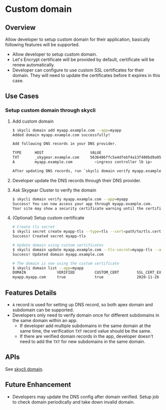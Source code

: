 # Custom domain

## Overview

Allow developer to setup custom domain for their application, basically following features will be supported.

- Allow developer to setup custom domain.
- Let's Encrypt certificate will be provided by default, certificate will be renew automatically.
- Developer can configure to use custom SSL certificates for their domain. They will need to update the certificates before it expires in this case.

## Use Cases

### Setup custom domain through skycli

1. Add custom domain

    ```sh
    $ skycli domain add myapp.example.com --app=myapp
    Added domain myapp.example.com successfully!

    Add following DNS records in your DNS provider.

    TYPE      HOST                     VALUE
    TXT       _skygear.example.com     5636486ffc5a4dfebf4a13f480bd9a95
    A         myapp.example.com          <ingress controller lb ip>

    After updating DNS records, run `skycli domain verify myapp.example.com` to verify domain.
    ```

1. Developer update the DNS records through their DNS provider.

1. Ask Skygear Cluster to verify the domain

    ```sh
    $ skycli domain verify myapp.example.com --app=myapp
    Success! You can now access your app through myapp.example.com.
    Your site may show a security certificate warning until the certificate has been provisioned.
    ```

1. (Optional) Setup custom certificate

    ```sh
    # Create tls secret
    $ skycli secret create myapp-tls --type=tls --cert=path/to/tls.cert --key=path/to/tls.key --app=myapp
    Success! Created secret myapp-tls

    # Update domain using custom certificates
    $ skycli domain update myapp.example.com --tls-secret=myapp-tls --app=myapp
    Success! Updated domain myapp.example.com

    # The domain is now using the custom certificate
    $ skycli domain list --app=myapp
    DOMAIN              VERIFIED         CUSTOM_CERT        SSL_CERT_EXPIRY               CREATED_AT
    myapp.myapp.com     true             true               2020-11-26 20:00:00 +08:00    2019-11-26 18:00:00 +08:00
    ```

## Features Details

- `A` record is used for setting up DNS record, so both apex domain and subdomain can be supported.
- Developers only need to verify domain once for different subdomains in the same domain within an app.
  - If developer add multiple subdomains in the same domain at the same time, the verification `TXT` record value should be the same.
  - If there are verified domain records in the app, developer doesn't need to add the `TXT` for new subdomains in the same domain.

## APIs

See [skycli domain](../270-next-skycli/commands.md#skycli-domain).

## Future Enhancement

- Developers may update the DNS config after domain verified. Setup job to check domain periodically and take down invalid domain.
